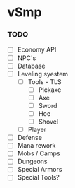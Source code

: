 # vSmp

### TODO

<!-- Features will be given a checkmark when they are done and will have a name of who is working on them next to them -->

- [ ] Economy API
- [ ] NPC's
- [ ] Database
- [ ] Leveling syestem
  - [ ] Tools - TLS
    - [ ] Pickaxe
    - [ ] Axe
    - [ ] Sword
    - [ ] Hoe
    - [ ] Shovel 
  - [ ] Player  
- [ ] Defense
- [ ] Mana rework
- [ ] Mobs / Camps
- [ ] Dungeons
- [ ] Special Armors
- [ ] Special Tools?
